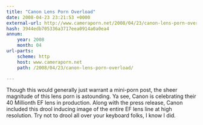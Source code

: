 ```yaml
---
title: "Canon Lens Porn Overload"
date: 2008-04-23 23:21:53 +0000
external-url: http://www.cameraporn.net/2008/04/23/canon-lens-porn-overload/
hash: 3944edb705336a3717eea0914a0a0ea4
annum:
    year: 2008
    month: 04
url-parts:
    scheme: http
    host: www.cameraporn.net
    path: /2008/04/23/canon-lens-porn-overload/

---
```


Though this would generally just warrant a mini-porn post, the sheer magnitude of this lens porn is astounding. Ya see, Canon is celebrating their 40 Millionth EF lens in production. Along with the press release, Canon included this drool inducing image of the entire EF lens line at high resolution. Try not to drool all over your keyboard folks, I know I did.

